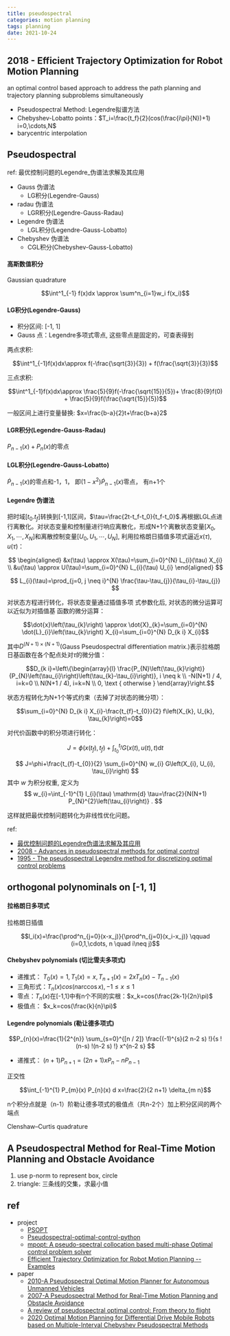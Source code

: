 ```yaml
---
title: pseudospectral
categories: motion planning
tags: planning
date: 2021-10-24
---
```


## 2018 - Efficient Trajectory Optimization for Robot Motion Planning

an optimal control based approach to address the path planning and trajectory planning
subproblems simultaneously

- Pseudospectral Method: Legendre拟谱方法
- Chebyshev-Lobatto points：$T_i=\frac{t_f}{2}(cos(\frac{i\pi}{N})+1) i=0,\cdots,N$
- barycentric interpolation


## Pseudospectral

ref: 最优控制问题的Legendre_伪谱法求解及其应用

- Gauss  伪谱法
    - LG积分(Legendre-Gauss)
- radau  伪谱法
    - LGR积分(Legendre-Gauss-Radau)
- Legendre  伪谱法
    - LGL积分(Legendre-Gauss-Lobatto)
- Chebyshev  伪谱法
    - CGL积分(Chebyshev-Gauss-Lobatto)

#### 高斯数值积分

Gaussian quadrature

$$\int^1_{-1} f(x)dx \approx \sum^n_{i=1}w_i f(x_i)$$

#### LG积分(Legendre-Gauss)

- 积分区间: [-1, 1]
- Gauss 点：Legendre多项式零点, 这些零点是固定的，可查表得到

两点求积:

$$\int^1_{-1}f(x)dx\approx f(-\frac{\sqrt{3}}{3}) + f(\frac{\sqrt{3}}{3})$$


三点求积:

$$\int^1_{-1}f(x)dx\approx \frac{5}{9}f(-\frac{\sqrt{15}}{5})+ \frac{8}{9}f(0) + \frac{5}{9}f(\frac{\sqrt{15}}{5})$$

一般区间上进行变量替换: $x=\frac{b-a}{2}t+\frac{b+a}2$

#### LGR积分(Legendre-Gauss-Radau)

$P_{n-1}(x)+P_n(x)$的零点

#### LGL积分(Legendre-Gauss-Lobatto)

$\dot P_{n-1}(x)$的零点和-1，1， 即$(1-x^2)\dot P_{n-1}(x)$零点， 有n+1个

#### Legendre  伪谱法

把时域$[t_0. t_f]$转换到[-1,1]区间，$\tau=\frac{2t-t_f-t_0}{t_f-t_0}$.再根据LGL点进行离散化。对状态变量和控制量进行响应离散化，形成N+1个离散状态变量$[X_0, X_1, \cdots, X_N]$和离散控制变量$[U_0, U_1, \cdots, U_N]$, 利用拉格朗日插值多项式逼近$x(\tau), u(\tau)$：

$$
\begin{aligned}
&x(\tau) \approx X(\tau)=\sum_{i=0}^{N} L_{i}(\tau) X_{i} \\
&u(\tau) \approx U(\tau)=\sum_{i=0}^{N} L_{i}(\tau) U_{i}
\end{aligned}
$$

$$
L_{i}(\tau)=\prod_{j=0, j \neq i}^{N} \frac{\tau-\tau_{j}}{\tau_{i}-\tau_{j}}
$$

对状态方程进行转化，将状态变量通过插值多项 式参数化后, 对状态的微分运算可以近似为对插值基
函数的微分运算：

$$\dot{x}\left(\tau_{k}\right) \approx \dot{X}_{k}=\sum_{i=0}^{N} \dot{L}_{i}\left(\tau_{k}\right) X_{i}=\sum_{i=0}^{N} D_{k i} X_{i}$$

其中$D^{(N+1)\times(N+1)}$(Gauss Pseudospectral differentiation matrix.)表示拉格朗日基函数在各个配点处对$\tau$的微分值：

$$D_{k i}=\left\{\begin{array}{l}
\frac{P_{N}\left(\tau_{k}\right)}{P_{N}\left(\tau_{i}\right)\left(\tau_{k}-\tau_{i}\right)}, i \neq k \\
-N(N+1) / 4, i=k=0 \\
N(N+1 / 4), i=k=N \\
0, \text { otherwise }
\end{array}\right.$$

状态方程转化为N+1个等式约束（去掉了对状态的微分项）：

$$\sum_{i=0}^{N} D_{k i} X_{i}-\frac{t_{f}-t_{0}}{2} f\left(X_{k}, U_{k}, \tau_{k}\right)=0$$


对代价函数中的积分项进行转化：

$$J=\phi\left(x\left(t_{f}\right), t_{f}\right)+\int_{t_{0}}^{t_{f}} G(x(t), u(t), t) \mathrm{d} t$$

$$
J=\phi+\frac{t_{f}-t_{0}}{2} \sum_{i=0}^{N} w_{i} G\left(X_{i}, U_{i}, \tau_{i}\right)
$$
其中 $w$ 为积分权重, 定义为
$$
w_{i}=\int_{-1}^{1} l_{i}(\tau) \mathrm{d} \tau=\frac{2}{N(N+1) P_{N}^{2}\left(\tau_{i}\right)} .
$$

这样就把最优控制问题转化为非线性优化问题。

ref:
- [最优控制问题的Legendre伪谱法求解及其应用]()
- [2008 - Advances in pseudospectral methods for optimal control]()
- [1995 - The pseudospectral Legendre method for discretizing optimal control problems]()



## orthogonal polynominals on [-1, 1]

#### 拉格朗日多项式

拉格朗日插值



$$l_i(x)=\frac{\prod^n_{j=0}(x-x_j)}{\prod^n_{j=0}(x_i-x_j)} \qquad (i=0,1,\cdots, n \quad i\neq j)$$




#### Chebyshev polynomials (切比雪夫多项式)

- 递推式： $T_0(x)=1,T_1(x)=x, T_{n+1}(x)=2xT_n(x)-T_{n-1}(x)$
- 三角形式：$T_n(x)cos(n \arccos x), -1\leq x\leq 1$
- 零点：$T_n(x)$在[-1,1]中有n个不同的实根：$x_k=cos(\frac{2k-1}{2n}\pi)$
- 极值点： $x_k=cos(\frac{k}{n}\pi)$



#### Legendre polynomials (勒让德多项式)

$$P_{n}(x)=\frac{1}{2^{n}} \sum_{s=0}^{[n / 2]} \frac{(-1)^{s}(2 n-2 s) !}{s !(n-s) !(n-2 s) !} x^{n-2 s} $$

- 递推式： $(n+1)P_{n+1}=(2n+1)xP_n-nP_{n-1}$

正交性

$$\int_{-1}^{1} P_{m}(x) P_{n}(x) d x=\frac{2}{2 n+1} \delta_{m n}$$

n个积分点就是（n-1）阶勒让德多项式的极值点（共n-2个）加上积分区间的两个端点

Clenshaw–Curtis quadrature




## A Pseudospectral Method for Real-Time Motion Planning and Obstacle Avoidance 

1. use p-norm to represent box, circle
2. triangle: 三条线的交集，求最小值


## ref

- project
    - [PSOPT](https://swmath.org/software/20700)
    - [Pseudospectral-optimal-control-python](https://github.com/NaderTG/Pseudospectral-optimal-control-python)
    - [mpopt: A pseudo-spectral collocation based multi-phase Optimal control problem solver](https://github.com/mpopt/mpopt)
    - [Efficient Trajectory Optimization for Robot Motion Planning -- Examples](https://github.com/yzhao334/Efficient-Trajectory-Optimization-for-Robot-Motion-Planning--Examples)
- paper
    - [2010-A Pseudospectral Optimal Motion Planner for Autonomous Unmanned Vehicles](https://core.ac.uk/download/pdf/36737091.pdf)
    - [2007-A Pseudospectral Method for Real-Time Motion Planning and Obstacle Avoidance ](https://apps.dtic.mil/sti/pdfs/ADA478686.pdf)
    - [A review of pseudospectral optimal control: From theory to flight]()
    - [2020 Optimal Motion Planning for Differential Drive Mobile Robots based on Multiple-Interval Chebyshev Pseudospectral Methods]()
